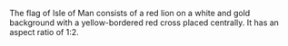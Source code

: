 The flag of Isle of Man consists of a red lion on a white and gold background with a yellow-bordered red cross placed centrally. It has an aspect ratio of 1:2.